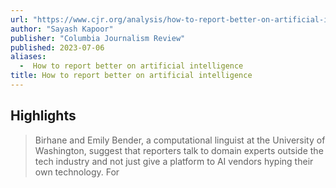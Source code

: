 ```yaml
---
url: "https://www.cjr.org/analysis/how-to-report-better-on-artificial-intelligence.php"
author: "Sayash Kapoor"
publisher: "Columbia Journalism Review"
published: 2023-07-06
aliases:
  -  How to report better on artificial intelligence
title: How to report better on artificial intelligence
---
```


## Highlights
> Birhane and Emily Bender, a computational linguist at the University of Washington, suggest that reporters talk to domain experts outside the tech industry and not just give a platform to AI vendors hyping their own technology. For

